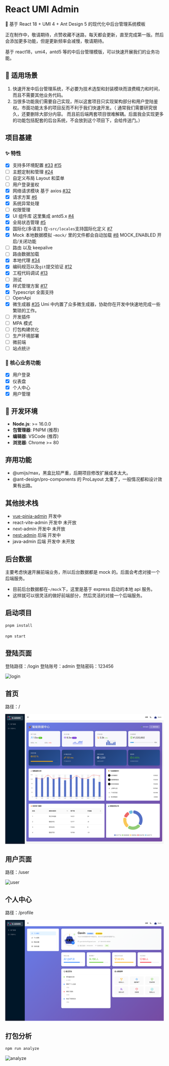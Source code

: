 # React UMI Admin

🚀 基于 React 18 + UMI 4 + Ant Design 5 的现代化中后台管理系统模板

正在制作中，敬请期待，点赞收藏不迷路，每天都会更新，直至完成第一版。然后会添加更多功能，但是更新频率会减慢，敬请期待。

基于 react18，umi4，antd5 等的中后台管理模版，可以快速开展我们的业务功能。

## 🎯 适用场景

1. 快速开发中后台管理系统，不必要为技术选型和封装模块而浪费精力和时间，而且不需要其他业务代码。
2. 当很多功能我们需要自己实现，所以这套项目只实现架构部分和用户登陆鉴权。市面功能太多的项目反而不利于我们快速开发。（ 通常我们需要研究很久，还要删除大部分内容。 而且前后端两套项目很难解耦。后面我会实现更多的功能包括配套的后台系统，不会放到这个项目下，会给传送门。）

## 项目基建

### ✨ 特性

- [x] 支持多环境配置 [#33](https://github.com/gvray/react-umi-admin/issues/33) [#15](https://github.com/gvray/react-umi-admin/issues/15)
- [ ] 主题定制和管理 [#24](https://github.com/gvray/react-umi-admin/issues/24)
- [ ] 自定义布局 Layout 和菜单
- [ ] 用户登录鉴权
- [x] 网络请求模块 基于 axios [#32](https://github.com/gvray/react-umi-admin/issues/32)
- [x] 请求方案 [#6](https://github.com/gvray/react-umi-admin/issues/6)
- [x] 系统异常处理
- [ ] 权限管理
- [x] UI 组件库 这里集成 antd5.x [#4](https://github.com/gvray/react-umi-admin/issues/4)
- [x] 全局状态管理 [#5](https://github.com/gvray/react-umi-admin/issues/5)
- [x] 国际化(多语言) 在`~src/locales`支持国际化定义 [#7](https://github.com/gvray/react-umi-admin/issues/7)
- [x] Mock 本地数据模拟 `~mock/` 里的文件都会自动加载 [#8](https://github.com/gvray/react-umi-admin/issues/8) MOCK_ENABLED 开启/关闭功能
- [ ] 路由 以及 keepalive
- [ ] 路由数据加载
- [x] 本地代理 [#34](https://github.com/gvray/react-umi-admin/issues/34)
- [x] 编码规范以及`git`提交验证 [#12](https://github.com/gvray/react-umi-admin/issues/12)
- [x] 工程代码调试 [#13](https://github.com/gvray/react-umi-admin/issues/13)
- [ ] 测试
- [x] 样式管理方案 [#17](https://github.com/gvray/react-umi-admin/issues/17)
- [x] Typescript 全面支持
- [ ] OpenApi
- [x] 微生成器 [#35](https://github.com/gvray/react-umi-admin/issues/35) Umi 中内置了众多微生成器，协助你在开发中快速地完成一些繁琐的工作。
- [ ] 开发插件
- [ ] MPA 模式
- [ ] 打包构建优化
- [ ] 生产环境部署
- [ ] 微前端
- [ ] 站点统计

### 🚀 核心业务功能

- [x] 用户登录
- [x] 仪表盘
- [x] 个人中心
- [x] 用户管理

## 🔧 开发环境

- **Node.js**: >= 16.0.0
- **包管理器**: PNPM (推荐)
- **编辑器**: VSCode (推荐)
- **浏览器**: Chrome >= 80

## 弃用功能

- @umijs/max，黑盒比较严重，后期项目修改扩展成本太大。
- @ant-design/pro-components 的 ProLayout 太重了，一般情况都和设计效果有出路。

## 其他技术栈

- [vue-pinia-admin](https://github.com/gvray/vue-pinia-admin) 开发中
- react-vite-admin 开发中 未开放
- next-admin 开发中 未开放
- [nest-admin](https://github.com/gvray/nest-admin) 后端 开发中
- java-admin 后端 开发中 未开放

## 后台数据

主要考虑快速开展前端业务，所以后台数据都是 mock 的。后面会考虑对接一个后端服务。

- 目前后台数据都在`~/mock`下，这里是基于 express 启动的本地 api 服务。
- 这样就可以很灵活的做好前端部分，然后灵活的对接一个后端服务。

## 启动项目

```bash
pnpm install

npm start
```

## 登陆页面

登陆路径：/login 登陆账号：admin 登陆密码：123456

![login](./src/assets/snapshoot/screencapture-login.png)

## 首页

路径：/

![dashboard](./src/assets/snapshoot/screencaptrue-dashboard.png)

## 用户页面

路径：/user

![user](./src/assets/snapshoot/screencapture-user.png)

## 个人中心

路径：/profile

![profile](./src/assets/snapshoot/screencaptrue-profile.png)

## 打包分析

```bash
npm run analyze
```

![analyze](./src/assets/snapshoot/screencapture-analyze.png)
